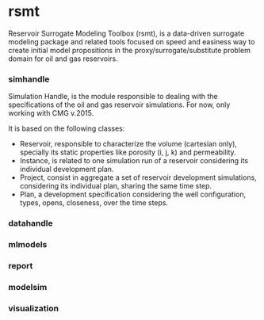 # rsmt
Reservoir Surrogate Modeling Toolbox (rsmt), is a data-driven surrogate modeling 
package and related tools focused on speed and easiness way to create  initial 
model propositions in the proxy/surrogate/substitute problem domain for
oil and gas reservoirs.


### simhandle

Simulation Handle, is the module responsible to dealing with the specifications
of the oil and gas reservoir simulations. For now, only working with CMG v.2015.

It is based on the following classes:
 - Reservoir, responsible to characterize the volume (cartesian only), specially
 its static properties like porosity (i, j, k) and permeability.
 - Instance, is related to one simulation run of a reservoir considering its
 individual development plan.
 - Project, consist in aggregate a set of reservoir development simulations,
 considering its individual plan, sharing the same time step.
 - Plan, a development specification considering the well configuration, types,
 opens, closeness, over the time steps.


### datahandle


### mlmodels


### report


### modelsim


### visualization

 